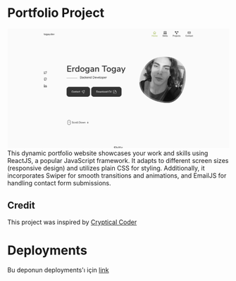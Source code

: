 # Portfolio Project
![Screenshot](./src/assets/screenshothomepage.png)
This dynamic portfolio website showcases your work and skills using ReactJS, a popular JavaScript framework. It adapts to different screen sizes (responsive design) and utilizes plain CSS for styling. Additionally, it incorporates Swiper for smooth transitions and animations, and EmailJS for handling contact form submissions.


## Credit
This project was inspired by [Cryptical Coder]((https://www.youtube.com/watch?v=3aCoZudPEKE)https://www.youtube.com/watch?v=3aCoZudPEKE)


# Deployments

Bu deponun deployments'ı için [link](https://github.com/TogayErdogan/react-portfolio-website/deployments)
